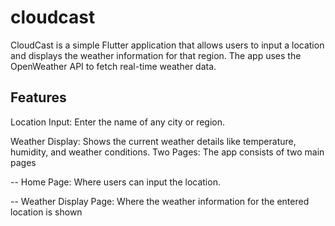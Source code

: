 # cloudcast

CloudCast is a simple Flutter application that allows users to input a location and displays the weather information for that region. The app uses the OpenWeather API to fetch real-time weather data.

## Features

Location Input: Enter the name of any city or region.

Weather Display: Shows the current weather details like temperature, humidity, and weather conditions.
Two Pages: The app consists of two main pages

-- Home Page: Where users can input the location.

-- Weather Display Page: Where the weather information for the entered location is shown